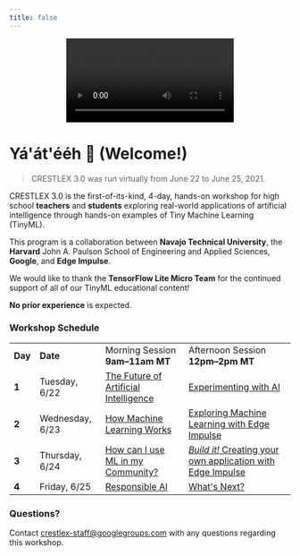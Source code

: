 ```yaml
---
title: false
---
```

<figure class="figure">
  <center>
  <video src="assets/opener_v2.mp4" controls autoplay class="vid-fluid rounded center">
  Your browser does not support the video tag.
  </video>
  <!-- <script>
      var video = document.currentScript.parentElement;
      video.autoplay = true;
      video.load();
      video.play();
      video.volume = 0.5;
  </script> -->
  <!-- <figcaption class="figure-caption text-end">Welcome / Brian & Dhilan</figcaption> -->
  </center>
</figure>

# Yá'át'ééh 👋 (Welcome!)

>CRESTLEX 3.0 was run virtually from June 22 to June 25, 2021.
<!-- Click **[here](https://harvard.zoom.us/j/95976553851?pwd=S0VCTG1tVUtBeXJ2RUxNdGVnc3pidz09)** to join our Zoom call. -->

CRESTLEX 3.0 is the first-of-its-kind, 4-day, hands-on workshop for high school **teachers** and **students** exploring real-world applications of artificial intelligence through hands-on examples of Tiny Machine Learning (TinyML).  

This program is a collaboration between **Navajo Technical University**, the **Harvard** John A. Paulson School of Engineering and Applied Sciences, **Google**, and **Edge Impulse**.

We would like to thank the **TensorFlow Lite Micro Team** for the continued support of all of our TinyML educational content!

<div class="message">
<b>No prior experience</b> is expected.
</div>

### Workshop Schedule

<table>
  <!-- <thead>
    <tr>
      <th>Day</th>
      <th>Date</th>
      <th>Morning Session<br><b>9am–11pm MT</b></th>
      <th>Afternoon Session<br><b>12pm–2pm MT</b></th>
    </tr>
  </thead> -->
  <tbody>
    <tr>
      <td><b>Day</b></td>
      <td><b>Date</b></td>
      <td>Morning Session<br><b>9am–11am MT</b></td>
      <td>Afternoon Session<br><b>12pm–2pm MT</b></td>
    </tr>
    <tr>
      <td><b>1</b></td>
      <td>Tuesday, 6/22</td>
      <td><a href="{{ site.baseurl }}/schedule/1/future">The Future of Artificial Intelligence</a></td>
      <td><a href="{{ site.baseurl }}/schedule/1/experiment">Experimenting with AI</a></td>
    </tr>
    <tr>
      <td><b>2</b></td>
      <td>Wednesday, 6/23</td>
      <td><a href="{{ site.baseurl }}/schedule/2/ml">How Machine Learning Works</a></td>
      <td><a href="{{ site.baseurl }}/schedule/2/exploring">Exploring Machine Learning with Edge Impulse</a></td>
    </tr>
    <tr>
      <td><b>3</b></td>
      <td>Thursday, 6/24</td>
      <td><a href="{{ site.baseurl }}/schedule/3/community">How can I use ML in my Community?</a></td>
      <td><a href="{{ site.baseurl }}/schedule/3/creating"><i>Build it!</i> Creating your own application with Edge Impulse</a></td>
    </tr>
    <tr>
      <td><b>4</b></td>
      <td>Friday, 6/25</td>
      <td><a href="{{ site.baseurl }}/schedule/4/responsible">Responsible AI</a></td>
      <td><a href="{{ site.baseurl }}/schedule/4/next">What's Next?</a></td>
    </tr>
  </tbody>
</table>

### Questions?
Contact [crestlex-staff@googlegroups.com](mailto:crestlex-staff@googlegroups.com) with any questions regarding this workshop.